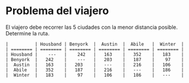 Problema del viajero
=====================
El viajero debe recorrer las 5 ciudades con la menor distancia posible.
Determine la ruta.

	|          | Housband | Benyork  |  Austin  |  Abile   |  Winter  |
	| ======== | ======== | ======== | ======== | ======== | ======== |
	| Housband | 	---   |    242   |   163    |   352    |   183    |
	| Benyork  |   242    |    ---   |   203    |   187    |    97    |
	|  Austin  |   163    |   203    |   ---    |   216    |   106    |
	|  Abile   |   352    |   187    |   216    |   ---    |   186    |
	|  Winter  |   183    |    97    |   106    |   186    |   ---    |
